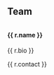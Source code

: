## Team

<FSheetsV4 id="1-WsazYAKboddKOCkfImHCY6V7Wy-ztIs4qhyYumeAqw" v-slot="{ value: rows }"><div><f-inline v-for="(r, i) in rows.filter(r => r.filename)" :key="i" style="margin: 0">
  <img :src="r.filename" style="width: 170px; padding-right: 20px" />
  <div style="width: 50vw">
    <h4 style="margin-top: 0">{{ r.name }}</h4><p>{{ r.bio }}</p><p v-if="r.contact">{{ r.contact }}</p>
  </div>
  </f-inline>
</div></FSheetsV4>